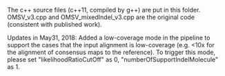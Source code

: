 The c++ source files (c++11, compiled by g++) are put in this folder.  
OMSV\_v3.cpp and OMSV\_mixedIndel\_v3.cpp are the original code (consistent with published work).  

Updates in May31, 2018:
  Added a low-coverage mode in the pipeline to support the cases that the input alignment is low-coverage (e.g. <10x for the alignment of consensus maps to the reference). To trigger this mode, please set "likelihoodRatioCutOff" as 0, "numberOfSupportIndelMolecule" as 1. 
